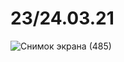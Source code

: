 # 23/24.03.21
![Снимок экрана (485)](https://user-images.githubusercontent.com/58941205/112465196-19478000-8d6d-11eb-89cf-9c076fbeacfa.png)
